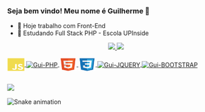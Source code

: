 ### Seja bem vindo! Meu nome é Guilherme 👋

- 🔭 Hoje trabalho com Front-End
- 🌱 Estudando Full Stack PHP - Escola UPInside

<div align="center">
  <a href="https://github.com/GuilhermeHMG">
  <img height="180em" src="https://github-readme-stats.vercel.app/api?username=GuilhermeHMG&show_icons=true&theme=dark&include_all_commits=true&count_private=true"/>
  <img height="180em" src="https://github-readme-stats.vercel.app/api/top-langs/?username=GuilhermeHMG&layout=compact&langs_count=7&theme=dark"/>
</div>

<!-- Imagens das Linguagens que utilizo -->
  
<div style="display: inline_block"><br>
  <img align="center" alt="Gui-Js" height="30" width="40" src="https://raw.githubusercontent.com/devicons/devicon/master/icons/javascript/javascript-plain.svg">
  <img align="center" alt="Gui-PHP" height="30" width="40" src="https://cdn.jsdelivr.net/gh/devicons/devicon/icons/php/php-original.svg">
  <img align="center" alt="Gui-HTML" height="30" width="40" src="https://raw.githubusercontent.com/devicons/devicon/master/icons/html5/html5-original.svg">
  <img align="center" alt="Gui-CSS" height="30" width="40" src="https://raw.githubusercontent.com/devicons/devicon/master/icons/css3/css3-original.svg">
  <img align="center" alt="Gui-JQUERY" height="30" width="40" src="https://cdn.jsdelivr.net/gh/devicons/devicon/icons/jquery/jquery-original-wordmark.svg">
  <img align="center" alt="Gui-BOOTSTRAP" height="30" width="40" src="https://cdn.jsdelivr.net/gh/devicons/devicon/icons/bootstrap/bootstrap-original.svg">
</div>  
  
##
  
<div> 
  <a href="https://www.linkedin.com/in/guilherme-h-goncalves/" target="_blank"><img src="https://img.shields.io/badge/-LinkedIn-%230077B5?style=for-the-badge&logo=linkedin&logoColor=white" target="_blank"></a> 
 
  ![Snake animation](https://github.com/GuilhermeHMG/GuilhermeHMG/blob/output/github-contribution-grid-snake.svg)
 
</div>
